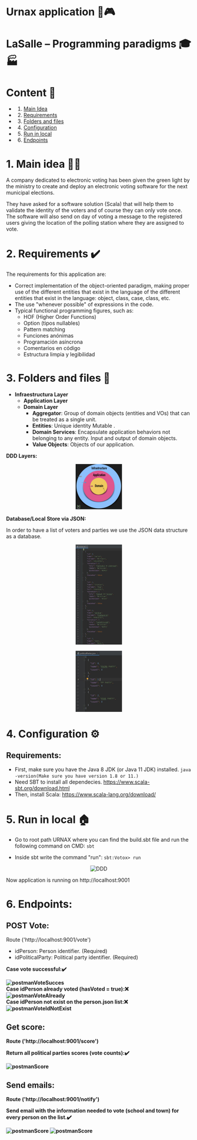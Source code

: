 # Urnax application 📳🎮

# LaSalle – Programming paradigms 🎓🏭

# Content 📇

*   1. <a href="#1-main-idea-"> Main Idea </a>
*   2. <a href="#2-requirements-%EF%B8%8F"> Requirements </a>
*   3. <a href="#3-folders-and-files-"> Folders and files </a>
*   4. <a href="#4-configuration-%EF%B8%8F">  Configuration </a>
*   5. <a href="#5-run-in-local-"> Run in local </a>
*   6. <a href="#6-endpoints"> Endpoints </a>

# 1. Main idea 🤔💭

A company dedicated to electronic voting has been given the green light by the ministry to create and deploy an
electronic voting software for the next municipal elections.

They have asked for a software solution (Scala) that will help them to validate the identity of the voters and of course
they can only vote once. The software will also send on day of voting a message to the registered users giving the
location of the polling station where they are assigned to vote.

# 2. Requirements ✔️

The requirements for this application are:

* Correct implementation of the object-oriented paradigm, making proper use of the different entities that exist in the
  language of the different entities that exist in the language: object, class, case, class, etc.
* The use "whenever possible" of expressions in the code.
* Typical functional programming figures, such as:
    - HOF (Higher Order Functions)
    - Option (tipos nullables)
    - Pattern matching
    - Funciones anónimas
    - Programación asíncrona
    - Comentarios en código
    - Estructura limpia y legibilidad

# 3. Folders and files 📁
 * **Infraestructura Layer**
    * **Application Layer**
    * **Domain Layer**
      *  **Aggregator**: Group of domain objects (entities and VOs) that can be treated as a single unit.
      *  **Entities**: Unique identity Mutable .
      *  **Domain Services**: Encapsulate application behaviors not belonging to any entity. Input and output of domain objects.
      *  **Value Objects**: Objects of our application.

**DDD Layers:**  

<p align="center">
 <img style="text-align:center" src="images/ddd.PNG" width="25%" height="25%" alt="DDD">
</p>

**Database/Local Store via JSON:**  


In order to have a list of voters and parties we use the JSON data structure as a database.
<p align="center">
 <img style="text-align:center" src="images/peopleJson.JPG" width="25%" height="25%" alt="peopleJson">
</p>
<p align="center">
 <img style="text-align:center" src="images/politicalParties.JPG" width="25%" height="25%" alt="politicalParties">
</p>

# 4. Configuration ⚙️

## Requirements:

- First, make sure you have the Java 8 JDK (or Java 11 JDK) installed. ```java -version(Make sure you have version 1.8 or 11.)```
- Need SBT to install all dependecies. https://www.scala-sbt.org/download.html
- Then, install Scala: https://www.scala-lang.org/download/


# 5. Run in local 🏠

* Go to root path URNAX where you can find the build.sbt file and run the following command on CMD:
```sbt```  


* Inside sbt write the command "run":
```sbt:Votox> run ``` 



<p align="center">
 <img style="text-align:center" src="images/sbtRun.JPG" width="75%" height="75%" alt="DDD">
</p>


Now application is running on http://localhost:9001

# 6. Endpoints:

## POST Vote:
Route ('http://localhost:9001/vote')
* idPerson: Person identifier. (Required)
* idPoliticalParty: Political party identifier. (Required)  

<b>Case vote successful:<b/>✔️  
    

<img style="text-align:center" src="images/postmanVoteSucces.JPG" width="50%" height="50%" alt="postmanVoteSucces">
    </br>
<b>Case idPerson already voted (hasVoted = true):<b/>❌  
</br>
<img style="text-align:center" src="images/postmanVoteAlready.JPG" width="50%" height="50%" alt="postmanVoteAlready">
    </br>
<b>Case idPerson not exist on the person.json list:<b/>❌  
   </br> 

<img style="text-align:center" src="images/postmanVoteIdNotExist.JPG" width="50%" height="50%" alt="postmanVoteIdNotExist">


## Get score:
Route ('http://localhost:9001/score')  

<b>Return all political parties scores (vote counts):<b/>✔️  
    
<img style="text-align:center" src="images/postmanScore.JPG" width="50%" height="50%" alt="postmanScore">
  
## Send emails:
Route ('http://localhost:9001/notify')  


<b>Send email with the information needed to vote (school and town) for every person on the list.<b/>✔️  
  
<img style="text-align:center" src="images/notify.JPG" width="50%" height="50%" alt="postmanScore">


<img style="text-align:center" src="images/EmailService.JPG" width="50%" height="50%" alt="postmanScore">

